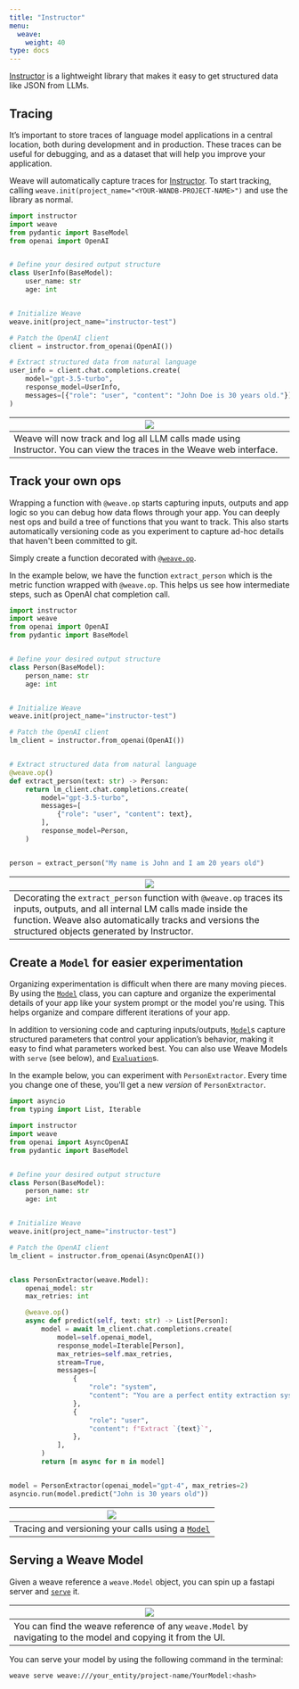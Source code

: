 ```yaml
---
title: "Instructor"
menu:
  weave:
    weight: 40
type: docs
--- 
```


[Instructor](https://python.useinstructor.com/) is a lightweight library that makes it easy to get structured data like JSON from LLMs.

## Tracing

It’s important to store traces of language model applications in a central location, both during development and in production. These traces can be useful for debugging, and as a dataset that will help you improve your application.

Weave will automatically capture traces for [Instructor](https://python.useinstructor.com/). To start tracking, calling `weave.init(project_name="<YOUR-WANDB-PROJECT-NAME>")` and use the library as normal.

```python
import instructor
import weave
from pydantic import BaseModel
from openai import OpenAI


# Define your desired output structure
class UserInfo(BaseModel):
    user_name: str
    age: int


# Initialize Weave
weave.init(project_name="instructor-test")

# Patch the OpenAI client
client = instructor.from_openai(OpenAI())

# Extract structured data from natural language
user_info = client.chat.completions.create(
    model="gpt-3.5-turbo",
    response_model=UserInfo,
    messages=[{"role": "user", "content": "John Doe is 30 years old."}],
)
```

| ![](./imgs/instructor/instructor_lm_trace.gif)                                                                        |
|-----------------------------------------------------------------------------------------------------------------------|
| Weave will now track and log all LLM calls made using Instructor. You can view the traces in the Weave web interface. |

## Track your own ops

Wrapping a function with `@weave.op` starts capturing inputs, outputs and app logic so you can debug how data flows through your app. You can deeply nest ops and build a tree of functions that you want to track. This also starts automatically versioning code as you experiment to capture ad-hoc details that haven't been committed to git.

Simply create a function decorated with [`@weave.op`](/guides/tracking/ops).

In the example below, we have the function `extract_person` which is the metric function wrapped with `@weave.op`. This helps us see how intermediate steps, such as OpenAI chat completion call.

```python
import instructor
import weave
from openai import OpenAI
from pydantic import BaseModel


# Define your desired output structure
class Person(BaseModel):
    person_name: str
    age: int


# Initialize Weave
weave.init(project_name="instructor-test")

# Patch the OpenAI client
lm_client = instructor.from_openai(OpenAI())


# Extract structured data from natural language
@weave.op()
def extract_person(text: str) -> Person:
    return lm_client.chat.completions.create(
        model="gpt-3.5-turbo",
        messages=[
            {"role": "user", "content": text},
        ],
        response_model=Person,
    )


person = extract_person("My name is John and I am 20 years old")
```

| ![](./imgs/instructor/instructor_op_trace.png) |
|---|
| Decorating the `extract_person` function with `@weave.op` traces its inputs, outputs, and all internal LM calls made inside the function. Weave also automatically tracks and versions the structured objects generated by Instructor. |

## Create a `Model` for easier experimentation

Organizing experimentation is difficult when there are many moving pieces. By using the [`Model`](../core-types/models) class, you can capture and organize the experimental details of your app like your system prompt or the model you're using. This helps organize and compare different iterations of your app. 

In addition to versioning code and capturing inputs/outputs, [`Model`](../core-types/models)s capture structured parameters that control your application’s behavior, making it easy to find what parameters worked best. You can also use Weave Models with `serve` (see below), and [`Evaluation`](../core-types/evaluations.md)s.

In the example below, you can experiment with `PersonExtractor`. Every time you change one of these, you'll get a new _version_ of `PersonExtractor`.

```python
import asyncio
from typing import List, Iterable

import instructor
import weave
from openai import AsyncOpenAI
from pydantic import BaseModel


# Define your desired output structure
class Person(BaseModel):
    person_name: str
    age: int


# Initialize Weave
weave.init(project_name="instructor-test")

# Patch the OpenAI client
lm_client = instructor.from_openai(AsyncOpenAI())


class PersonExtractor(weave.Model):
    openai_model: str
    max_retries: int

    @weave.op()
    async def predict(self, text: str) -> List[Person]:
        model = await lm_client.chat.completions.create(
            model=self.openai_model,
            response_model=Iterable[Person],
            max_retries=self.max_retries,
            stream=True,
            messages=[
                {
                    "role": "system",
                    "content": "You are a perfect entity extraction system",
                },
                {
                    "role": "user",
                    "content": f"Extract `{text}`",
                },
            ],
        )
        return [m async for m in model]


model = PersonExtractor(openai_model="gpt-4", max_retries=2)
asyncio.run(model.predict("John is 30 years old"))
```

| ![](./imgs/instructor/instructor_weave_model.png) |
|---------------------------------------------------------------------------|
| Tracing and versioning your calls using a [`Model`](../core-types/models) |

## Serving a Weave Model

Given a weave reference a `weave.Model` object, you can spin up a fastapi server and [`serve`](https://wandb.github.io/weave/guides/tools/serve) it.

| [![](./imgs/instructor/instructor_serve.png)](https://wandb.ai/geekyrakshit/instructor-test/weave/objects/PersonExtractor/versions/xXpMsJvaiTOjKafz1TnHC8wMgH5ZAAwYOaBMvHuLArI) |
|----------------------------------------------------------------------------------------------------------------------------------------------------------------|
| You can find the weave reference of any `weave.Model` by navigating to the model and copying it from the UI.                                                      |

You can serve your model by using the following command in the terminal:

```shell
weave serve weave:///your_entity/project-name/YourModel:<hash>
```